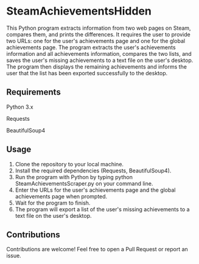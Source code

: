 # SteamAchievementsHidden

This Python program extracts information from two web pages on Steam, compares them, and prints the differences. It requires the user to provide two URLs: one for the user's achievements page and one for the global achievements page. The program extracts the user's achievements information and all achievements information, compares the two lists, and saves the user's missing achievements to a text file on the user's desktop. The program then displays the remaining achievements and informs the user that the list has been exported successfully to the desktop.

## Requirements
Python 3.x

Requests

BeautifulSoup4

## Usage
1. Clone the repository to your local machine.
2. Install the required dependencies (Requests, BeautifulSoup4).
3. Run the program with Python by typing python SteamAchievementsScraper.py on your command line.
4. Enter the URLs for the user's achievements page and the global achievements page when prompted.
5. Wait for the program to finish.
6. The program will export a list of the user's missing achievements to a text file on the user's desktop.

## Contributions
Contributions are welcome! Feel free to open a Pull Request or report an issue.
